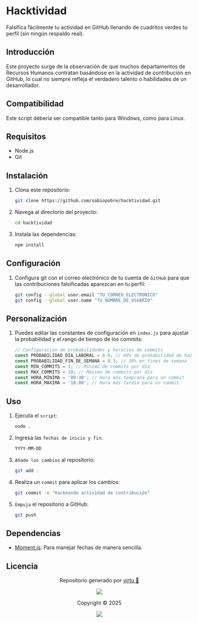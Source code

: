 # Hacktividad

Falsifica fácilmente tu actividad en GitHub llenando de cuadritos verdes tu perfil (sin ningún respaldo real).

## Introducción

Este proyecto surge de la observación de que muchos departamentos de Recursos Humanos contratan basándose en la actividad de contribución en GitHub, lo cual no siempre refleja el verdadero talento o habilidades de un desarrollador.


## Compatibilidad

Este script debería ser compatible tanto para Windows, como para Linux.

## Requisitos

- Node.js
- Git

## Instalación

1. Clona este repositorio:

    ```bash
    git clone https://github.com/sabiopobre/hacktividad.git
    ```

2. Navega al directorio del proyecto:

    ```bash
    cd hacktividad
    ```

3. Instala las dependencias:

    ```bash
    npm install
    ```

## Configuración

1. Configura git con el correo electrónico de tu cuenta de `GitHub` para que las contribuciones falsificadas aparezcan en tu perfil:

    ```bash
    git config --global user.email "TU_CORREO_ELECTRONICO"
    git config --global user.name "TU_NOMBRE_DE_USUARIO"
    ```

## Personalización

1. Puedes editar las constantes de configuración en `index.js` para ajustar la probabilidad y el rango de tiempo de los commits:

    ```javascript
    // Configuración de probabilidades y horarios de commits
    const PROBABILIDAD_DIA_LABORAL = 0.6; // 60% de probabilidad de hacer un commit en días laborales
    const PROBABILIDAD_FIN_DE_SEMANA = 0.3; // 30% en fines de semana
    const MIN_COMMITS = 1; // Mínimo de commits por día
    const MAX_COMMITS = 10; // Máximo de commits por día
    const HORA_MINIMA = '09:30'; // Hora más temprana para un commit
    const HORA_MAXIMA = '18:00'; // Hora más tardía para un commit
    ```

## Uso

1. Ejecuta el `script`:

    ```bash
    node .
    ```

2. Ingresa las `fechas de inicio y fin`:
    ```bash
    YYYY-MM-DD
    ```
    

3. `Añade los cambios` al repositorio:

    ```bash
    git add .
    ```

4. Realiza un `commit` para aplicar los cambios:

    ```bash
    git commit -m "Hackeando actividad de contribución"
    ```

5. `Empuja` el repositorio a GitHub:

    ```bash
    git push
    ```

## Dependencias

- [Moment.js](https://www.npmjs.com/package/moment): Para manejar fechas de manera sencilla.

## Licencia

<p align="center">
	Repositorio generado por <a href="https://github.com/sabiopobre" target="_blank">virtu 🎣</a>
</p>

<p align="center">
	<img src="https://soniditos.com/cat_footer.svg" />
</p>

<p align="center">
	Copyright &copy; 2025
</p>

<p align="center">
	<a href="/LICENSE"><img src="https://img.shields.io/static/v1.svg?style=for-the-badge&label=License&message=MIT&logoColor=d9e0ee&colorA=363a4f&colorB=b7bdf8"/></a>
</p>

